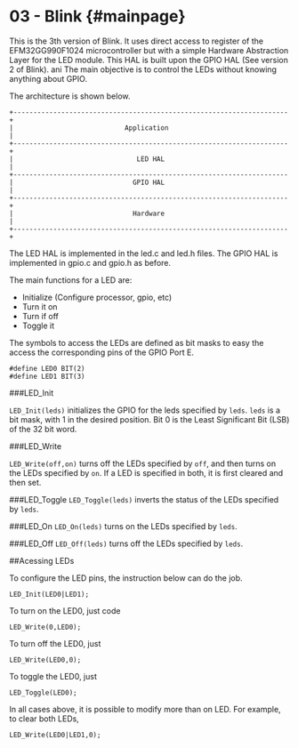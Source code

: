 03 - Blink {#mainpage}
==========

This is the 3th version of Blink. It uses direct access to register of the EFM32GG990F1024 
microcontroller but with a simple Hardware Abstraction Layer for the LED module. This HAL is built upon
the GPIO HAL (See version 2 of Blink).
ani
The main objective is to control the LEDs without knowing anything about GPIO.

The architecture is shown below.

    +---------------------------------------------------------------------+
    |                            Application                              |
    +---------------------------------------------------------------------+
    |                               LED HAL                               |
    +---------------------------------------------------------------------
    |                              GPIO HAL                               |
    +---------------------------------------------------------------------+
    |                              Hardware                               |
    +---------------------------------------------------------------------+

The LED HAL is implemented in the led.c and led.h files. The GPIO HAL is implemented in gpio.c and gpio.h as before.

The main functions for a LED are:

- Initialize (Configure processor, gpio, etc)
- Turn it on
- Turn if off
- Toggle it

The symbols to access the LEDs are defined as bit masks to easy the access the corresponding pins of the GPIO Port E.

    #define LED0 BIT(2)
    #define LED1 BIT(3)

###LED_Init

`LED_Init(leds)` initializes the GPIO for the leds specified by `leds`. `leds` is a bit mask, with 1 in the desired position. Bit 0 is the Least Significant Bit (LSB) of the 32 bit word.

###LED_Write

`LED_Write(off,on)` turns off the LEDs specified by `off`, and then turns on the LEDs specified by `on`. If a LED is specified in both, it is first cleared and then set.
 

###LED_Toggle
`LED_Toggle(leds)` inverts the status of the LEDs specified by `leds`.


###LED_On
`LED_On(leds)` turns on the LEDs specified by `leds`.


###LED_Off
`LED_Off(leds)` turns off the LEDs specified by `leds`.



##Acessing LEDs


To configure the LED pins, the instruction below can do the job.

    LED_Init(LED0|LED1);

To turn on the LED0, just code

    LED_Write(0,LED0);

To turn off the LED0, just

    LED_Write(LED0,0);

To toggle the LED0, just

    LED_Toggle(LED0);

In all cases above, it is possible to modify more than on LED. For example, to clear both LEDs,

    LED_Write(LED0|LED1,0);
   





